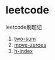 # leetcode

leetcode刷题记

1. [two-sum](https://github.com/fengliner/leetcode/blob/master/two-sum.md)
2. [move-zeroes](https://github.com/fengliner/leetcode/blob/master/move-zeroes.md)
3. [h-index](https://github.com/fengliner/leetcode/blob/master/h-index.md)

